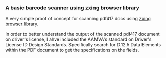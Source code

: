 ### A basic barcode scanner using zxing browser library

A very simple proof of concept for scanning pdf417 docs using [zxing browser library](https://github.com/zxing-js/browser).

In order to better understand the output of the scanned pdf417 document on driver's license, I ahve included the AAMVA's standard on Driver's License ID Design Standards. Specifically search for D.12.5 Data Elements within the PDF document to get the specifications on the fields.
